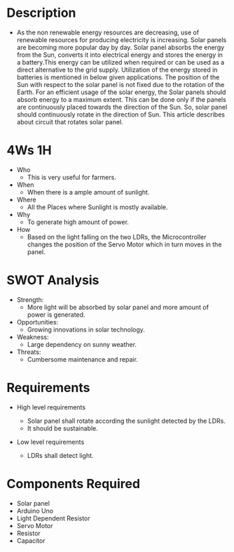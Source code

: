 # **Description**
- As the non renewable energy resources are decreasing, use of renewable resources for producing electricity is increasing. Solar panels are becoming more popular day by day. Solar panel absorbs the energy from the Sun, converts it into electrical energy and stores the energy in a battery.This energy can be utilized when required or can be used as a direct alternative to the grid supply. Utilization of the energy stored in batteries is mentioned in below given applications.
The position of the Sun with respect to the solar panel is not fixed due to the rotation of the Earth. For an efficient usage of the solar energy, the Solar panels should absorb energy to a maximum extent. This can be done only if the panels are continuously placed towards the direction of the Sun. So, solar panel should continuously rotate in the direction of Sun. This article describes about circuit that rotates solar panel.


# **4Ws 1H**
- Who
  - This is very useful for farmers.
- When 
  - When there is a ample amount of sunlight.
- Where
  - All the Places where Sunlight is mostly available.
- Why
  - To generate high amount of power.
- How
  - Based on the light falling on the two LDRs, the Microcontroller changes the position of the Servo Motor which in turn moves in the panel.


# **SWOT Analysis**
- Strength:
  - More light will be absorbed by solar panel and more amount of power is generated. 
- Opportunities:
  - Growing innovations in solar technology.
- Weakness:
  - Large dependency on sunny weather.
- Threats:
  - Cumbersome maintenance and repair.


# **Requirements**
- High level requirements
  - Solar panel shall rotate according the sunlight detected by the LDRs.
  - It should be sustainable.
  
- Low level requirements
  - LDRs shall detect light.

# **Components Required**
- Solar panel
- Arduino Uno
- Light Dependent Resistor
- Servo Motor
- Resistor
- Capacitor

